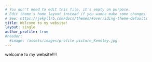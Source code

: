 ```yaml
---
# You don't need to edit this file, it's empty on purpose.
# Edit theme's home layout instead if you wanna make some changes
# See: https://jekyllrb.com/docs/themes/#overriding-theme-defaults
title: Welcome to my website!
layout: single
author_profile: true
#header:
  #image: /assets/images/profile picture_Kensley.jpg
---
```

welcome to my website!!!!
